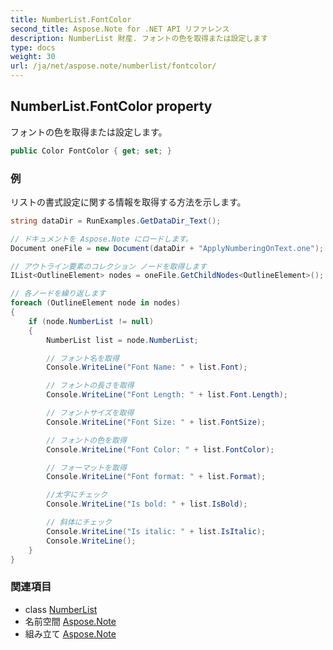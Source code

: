 ```yaml
---
title: NumberList.FontColor
second_title: Aspose.Note for .NET API リファレンス
description: NumberList 財産. フォントの色を取得または設定します
type: docs
weight: 30
url: /ja/net/aspose.note/numberlist/fontcolor/
---
```

## NumberList.FontColor property

フォントの色を取得または設定します。

```csharp
public Color FontColor { get; set; }
```

### 例

リストの書式設定に関する情報を取得する方法を示します。

```csharp
string dataDir = RunExamples.GetDataDir_Text();

// ドキュメントを Aspose.Note にロードします。
Document oneFile = new Document(dataDir + "ApplyNumberingOnText.one");

// アウトライン要素のコレクション ノードを取得します
IList<OutlineElement> nodes = oneFile.GetChildNodes<OutlineElement>();

// 各ノードを繰り返します
foreach (OutlineElement node in nodes)
{
    if (node.NumberList != null)
    {
        NumberList list = node.NumberList;

        // フォント名を取得
        Console.WriteLine("Font Name: " + list.Font);

        // フォントの長さを取得
        Console.WriteLine("Font Length: " + list.Font.Length);

        // フォントサイズを取得
        Console.WriteLine("Font Size: " + list.FontSize);

        // フォントの色を取得
        Console.WriteLine("Font Color: " + list.FontColor);

        // フォーマットを取得
        Console.WriteLine("Font format: " + list.Format);

        //太字にチェック
        Console.WriteLine("Is bold: " + list.IsBold);

        // 斜体にチェック
        Console.WriteLine("Is italic: " + list.IsItalic);
        Console.WriteLine();
    }
}
```

### 関連項目

* class [NumberList](../)
* 名前空間 [Aspose.Note](../../numberlist/)
* 組み立て [Aspose.Note](../../../)


